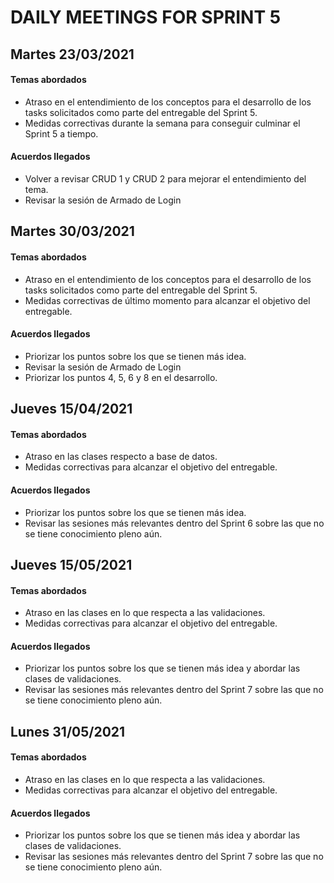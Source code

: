 # DAILY MEETINGS FOR SPRINT 5

## Martes 23/03/2021

#### Temas abordados

- Atraso en el entendimiento de los conceptos para el desarrollo de los tasks solicitados como parte del entregable del Sprint 5.
- Medidas correctivas durante la semana para conseguir culminar el Sprint 5 a tiempo.

#### Acuerdos llegados

- Volver a revisar CRUD 1 y CRUD 2 para mejorar el entendimiento del tema.
- Revisar la sesión de Armado de Login

## Martes 30/03/2021

#### Temas abordados

- Atraso en el entendimiento de los conceptos para el desarrollo de los tasks solicitados como parte del entregable del Sprint 5.
- Medidas correctivas de último momento para alcanzar el objetivo del entregable.

#### Acuerdos llegados

- Priorizar los puntos sobre los que se tienen más idea.
- Revisar la sesión de Armado de Login
- Priorizar los puntos 4, 5, 6 y 8 en el desarrollo.

## Jueves 15/04/2021

#### Temas abordados

- Atraso en las clases respecto a base de datos.
- Medidas correctivas para alcanzar el objetivo del entregable.

#### Acuerdos llegados

- Priorizar los puntos sobre los que se tienen más idea.
- Revisar las sesiones más relevantes dentro del Sprint 6 sobre las que no se tiene conocimiento pleno aún.

## Jueves 15/05/2021

#### Temas abordados

- Atraso en las clases en lo que respecta a las validaciones.
- Medidas correctivas para alcanzar el objetivo del entregable.

#### Acuerdos llegados

- Priorizar los puntos sobre los que se tienen más idea y abordar las clases de validaciones.
- Revisar las sesiones más relevantes dentro del Sprint 7 sobre las que no se tiene conocimiento pleno aún.

## Lunes 31/05/2021

#### Temas abordados

- Atraso en las clases en lo que respecta a las validaciones.
- Medidas correctivas para alcanzar el objetivo del entregable.

#### Acuerdos llegados

- Priorizar los puntos sobre los que se tienen más idea y abordar las clases de validaciones.
- Revisar las sesiones más relevantes dentro del Sprint 7 sobre las que no se tiene conocimiento pleno aún.
